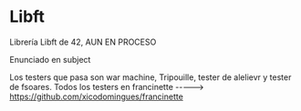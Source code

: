 # Libft
Librería Libft de 42, AUN EN PROCESO

Enunciado en subject

Los testers que pasa son war machine, Tripouille, tester de alelievr y tester de fsoares. Todos los testers en francinette -----> https://github.com/xicodomingues/francinette
